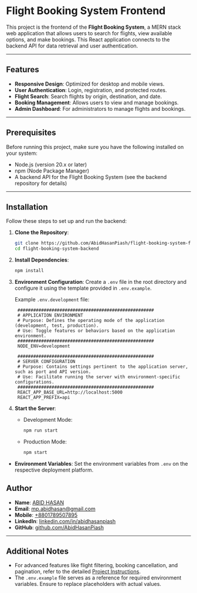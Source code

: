 # Flight Booking System Frontend

This project is the frontend of the **Flight Booking System**, a MERN stack web application that allows users to search for flights, view available options, and make bookings. This React application connects to the backend API for data retrieval and user authentication.

---

## Features

- **Responsive Design**: Optimized for desktop and mobile views.
- **User Authentication**: Login, registration, and protected routes.
- **Flight Search**: Search flights by origin, destination, and date.
- **Booking Management**: Allows users to view and manage bookings.
- **Admin Dashboard**: For administrators to manage flights and bookings.

---

## Prerequisites

Before running this project, make sure you have the following installed on your system:

- Node.js (version 20.x or later)
- npm (Node Package Manager)
- A backend API for the Flight Booking System (see the backend repository for details)

---

## Installation

Follow these steps to set up and run the backend:

1. **Clone the Repository**:
   ```bash
   git clone https://github.com/AbidHasanPiash/flight-booking-system-frontend.git
   cd flight-booking-system-backend
   ```

2. **Install Dependencies**:
   ```bash
   npm install
   ```

3. **Environment Configuration**:
   Create a `.env` file in the root directory and configure it using the template provided in `.env.example`.

   Example `.env.development` file:
   ```env
    ####################################################
    # APPLICATION ENVIRONMENT
    # Purpose: Defines the operating mode of the application (development, test, production).
    # Use: Toggle features or behaviors based on the application environment.
    ####################################################
    NODE_ENV=development

    ####################################################
    # SERVER CONFIGURATION
    # Purpose: Contains settings pertinent to the application server, such as port and API version.
    # Use: Facilitate running the server with environment-specific configurations.
    ####################################################
    REACT_APP_BASE_URL=http://localhost:5000
    REACT_APP_PREFIX=api
   ```

4. **Start the Server**:
   - Development Mode:
     ```bash
     npm run start
     ```
   - Production Mode:
     ```bash
     npm start
     ```

- **Environment Variables**:
  Set the environment variables from `.env` on the respective deployment platform.

## Author

- **Name**: [ABID HASAN](https://abidhasan.vercel.app/)
- **Email**: [mp.abidhasan@gmail.com](mailto:mp.abidhasan@gmail.com)
- **Mobile**: [+8801789507895](tel:+8801789507895)
- **LinkedIn**: [linkedin.com/in/abidhasanpiash](https://www.linkedin.com/in/abidhasanpiash/)
- **GitHub**: [github.com/AbidHasanPiash](https://github.com/AbidHasanPiash)

---

## Additional Notes

- For advanced features like flight filtering, booking cancellation, and pagination, refer to the detailed [Project Instructions](#).
- The `.env.example` file serves as a reference for required environment variables. Ensure to replace placeholders with actual values.
